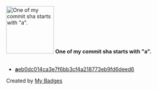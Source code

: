 <img src="https://github.com/my-badges/my-badges/blob/master/src/all-badges/abc-commit/a-commit.png?raw=true" alt="One of my commit sha starts with &quot;a&quot;." title="One of my commit sha starts with &quot;a&quot;." width="128">
<strong>One of my commit sha starts with &quot;a&quot;.</strong>
<br><br>

- <a href="https://github.com/PG778/MovieTheater_LC/commit/aeb0dc014ca3e7f6bb3cf4a218773eb9fd6deed6"><strong>a</strong>eb0dc014ca3e7f6bb3cf4a218773eb9fd6deed6</a>


Created by <a href="https://github.com/my-badges/my-badges">My Badges</a>